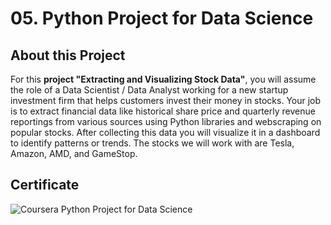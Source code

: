 # 05. Python Project for Data Science
## About this Project 
For this **project "Extracting and Visualizing Stock Data"**, you will assume the role of a Data Scientist / Data Analyst working for a new startup investment firm that helps customers invest their money in stocks. Your job is to extract financial data like historical share price and quarterly revenue reportings from various sources using Python libraries and webscraping on popular stocks. After collecting this data you will visualize it in a dashboard to identify patterns or trends. The stocks we will work with are Tesla, Amazon, AMD, and GameStop.
</br>

## Certificate
![Coursera Python Project for Data Science](https://user-images.githubusercontent.com/89849171/172559486-cbda59d8-c381-4a30-95ac-9c95417630f3.png)
